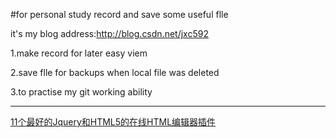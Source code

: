 #for personal study record and save some useful flle 


it's my blog address:http://blog.csdn.net/jxc592


 1.make record for later easy viem
 
 2.save flle for backups when local file was deleted 
 
 3.to practise my git working ability
 
 ---------------------------

[11个最好的Jquery和HTML5的在线HTML编辑器插件](http://www.tuicool.com/articles/77fE3yi)

